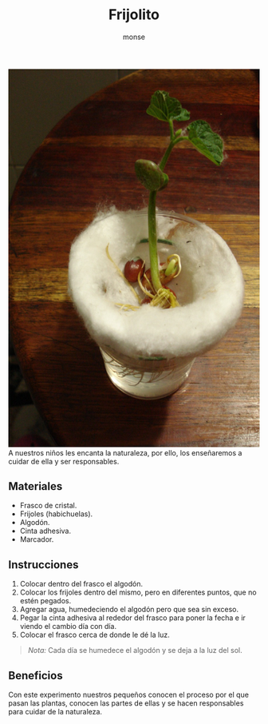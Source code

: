 ﻿---
layout: post
title:  "Frijolito"
tags: [naturalista]
categories: [ninos, actividad]
author: monse
image: /assets/posts/2020-06-24-frijol.jpeg
---
![Actividad de frijolitos](/assets/posts/2020-06-24-frijol.jpeg)<br/>
A nuestros niños les encanta la naturaleza, por ello, los enseñaremos a cuidar de ella y ser responsables. 

## Materiales 
- Frasco de cristal. 
- Frijoles (habichuelas).
- Algodón.
- Cinta adhesiva.
- Marcador.

## Instrucciones 
1. Colocar dentro del frasco el algodón.
2. Colocar los frijoles dentro del mismo, pero en diferentes puntos, que no estén pegados. 
3. Agregar agua, humedeciendo el algodón pero que sea sin exceso. 
4. Pegar la cinta adhesiva al rededor del frasco para poner la fecha e ir viendo el cambio día con día. 
5. Colocar el frasco cerca de donde le dé la luz. 
>*Nota:* Cada día se humedece el algodón y se deja a la luz del sol. 

## Beneficios 
Con este experimento nuestros pequeños conocen el proceso por el que pasan las plantas, conocen las partes de ellas y se hacen responsables para cuidar de la naturaleza. 
